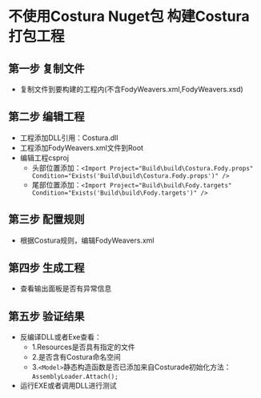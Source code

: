 ﻿# 不使用Costura Nuget包 构建Costura打包工程

## 第一步 复制文件

- 复制文件到要构建的工程内(不含FodyWeavers.xml,FodyWeavers.xsd)

## 第二步 编辑工程

- 工程添加DLL引用：Costura.dll
- 工程添加FodyWeavers.xml文件到Root
- 编辑工程csproj
  - 头部位置添加：`<Import Project="Build\build\Costura.Fody.props" Condition="Exists('Build\build\Costura.Fody.props')" />`
  - 尾部位置添加：`<Import Project="Build\build\Fody.targets" Condition="Exists('Build\build\Fody.targets')" />`

## 第三步 配置规则

- 根据Costura规则，编辑FodyWeavers.xml

## 第四步 生成工程

- 查看输出面板是否有异常信息

## 第五步 验证结果

- 反编译DLL或者Exe查看：
  - 1.Resources是否具有指定的文件
  - 2.是否含有Costura命名空间
  - 3.`<Model>`静态构造函数是否已添加来自Costurade初始化方法：`AssemblyLoader.Attach();`
- 运行EXE或者调用DLL进行测试
